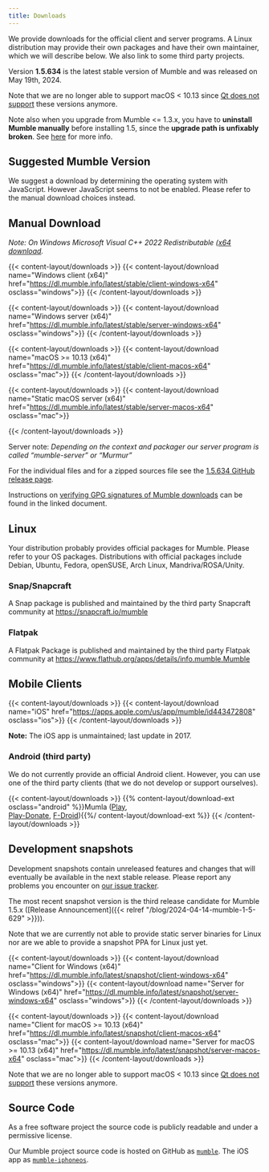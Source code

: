 ```yaml
---
title: Downloads
---
```

We provide downloads for the official client and server programs. A Linux distribution may provide their own packages and have their own maintainer,
which we will describe below. We also link to some third party projects.

Version **1.5.634** is the latest stable version of Mumble and was released on May 19th, 2024.

Note that we are no longer able to support macOS < 10.13 since [Qt does not support](https://doc.qt.io/qt-5/macos.html#supported-versions) these
versions anymore.

Note also when you upgrade from Mumble <= 1.3.x, you have to **uninstall Mumble manually** before installing 1.5, since the **upgrade path is unfixably broken**. See
[here](https://github.com/mumble-voip/mumble/issues/5076) for more info.


## Suggested Mumble Version

<div id="suggested-download" style="display: grid; grid-template-columns: auto 1fr;">We suggest a download by determining the operating system with
JavaScript. However JavaScript seems to not be enabled. Please refer to the manual download choices instead.</div>
<script>
'use strict'
/* For win always Win32 on Firefox and Chrome */
function parsePlatform(value) {
    if (!value)
        return false;
    value = value.toLowerCase()
    if (value.includes('windows nt')) {
        if (value.includes('win64') || value.includes('wow64')) {
            return 'win64'
        }
        return 'win32'
    }
    if (value.includes('windows')) {
        return 'win64'
    }
    if (value.includes('mac os x') || value.includes('macos')) {
        return 'macos'
    }
    if (value.includes('android')) {
        return 'android'
    }
    if (value.includes('linux')) {
        return 'linux'
    }
}
function getPlatform() {
    return parsePlatform(navigator.oscpu) || parsePlatform(navigator.appVersion) || parsePlatform(navigator.userAgent) || parsePlatform(navigator.platform)
}
function getButton(href, icon, caption) {
    return '<a class="suggested-download-button" href="' + href + '"><img class="suggested-download-button-icon" src="/css/icons/' + icon + '"><div class="suggested-download-button-caption">' + caption + '</div></a>'
}
function getWinRedistNotice() {
    return '<div style="grid-row: 2; font-style: italic;">Requires installed Microsoft Visual C++ 2022 Redistributable <a href="https://aka.ms/vs/17/release/vc_redist.x64.exe">x64</a> to run</div>'
}
function getPlatformContent(platform) {
    switch (platform) {
        case 'win64':
            return getButton('https://dl.mumble.info/latest/stable/client-windows-x64', 'windows.svg', 'Mumble for Windows (x64)')
                + getWinRedistNotice()
        case 'win32':
            return '32 bit Windows is no longer supported. For other versions, please refer to the dedicated section below.'
        case 'linux':
			return 'For Linux, please refer to the dedicated section below.';
            // return getButton('https://launchpad.net/~mumble/+archive/release', 'ubuntu.svg', 'Mumble PPA for Ubuntu')
        case 'macos':
            return getButton('https://dl.mumble.info/latest/stable/client-macos-x64', 'apple.svg', 'Mumble for macOS >= 10.13 (x64)')
        default:
            return 'We could not determine the OS you are browsing this website on. Please choose the appropriate download yourself.'
            break;
    }
}
document.getElementById('suggested-download').innerHTML = getPlatformContent(getPlatform())
</script>

## Manual Download

*Note: On Windows Microsoft Visual C++ 2022 Redistributable (<a href="https://aka.ms/vs/17/release/vc_redist.x64.exe">x64 download</a>.*

{{< content-layout/downloads >}}
{{< content-layout/download name="Windows client (x64)" href="https://dl.mumble.info/latest/stable/client-windows-x64" osclass="windows">}}
{{< /content-layout/downloads >}}

{{< content-layout/downloads >}}
{{< content-layout/download name="Windows server (x64)" href="https://dl.mumble.info/latest/stable/server-windows-x64" osclass="windows">}}
{{< /content-layout/downloads >}}

{{< content-layout/downloads >}}
{{< content-layout/download name="macOS >= 10.13 (x64)" href="https://dl.mumble.info/latest/stable/client-macos-x64" osclass="mac">}}
{{< /content-layout/downloads >}}

<!-- The PPA is completely outdated
{{< content-layout/downloads >}}
{{< content-layout/download name="Ubuntu" href="https://launchpad.net/~mumble/+archive/release" osclass="ubuntu">}}
{{< /content-layout/downloads >}}
-->

{{< content-layout/downloads >}}
{{< content-layout/download name="Static macOS server (x64)" href="https://dl.mumble.info/latest/stable/server-macos-x64" osclass="mac">}}
<!--
{{< content-layout/download name="Static Linux server (x64)" href="https://dl.mumble.info/latest/stable/server-linux-x64" osclass="linux">}}
-->
{{< /content-layout/downloads >}}

Server note: *Depending on the context and packager our server program is called “mumble-server” or “Murmur”*

For the individual files and for a zipped sources file see the [1.5.634 GitHub release page](https://github.com/mumble-voip/mumble/releases/tag/v1.5.634).

Instructions on [verifying GPG signatures of Mumble downloads](https://github.com/mumble-voip/mumble-gpg-signatures/blob/master/gpg.txt) can be found
in the linked document.

## Linux

Your distribution probably provides official packages for Mumble. Please refer to your OS packages. Distributions with official packages include
Debian, Ubuntu, Fedora, openSUSE, Arch Linux, Mandriva/ROSA/Unity.

### Snap/Snapcraft

A Snap package is published and maintained by the third party Snapcraft community at <https://snapcraft.io/mumble>

### Flatpak

A Flatpak Package is published and maintained by the third party Flatpak community at <https://www.flathub.org/apps/details/info.mumble.Mumble>

## Mobile Clients

{{< content-layout/downloads >}}
{{< content-layout/download name="iOS" href="https://apps.apple.com/us/app/mumble/id443472808" osclass="ios">}}
{{< /content-layout/downloads >}}

**Note:** The iOS app is unmaintained; last update in 2017.

### Android (third party)

We do not currently provide an official Android client. However, you can use one of the third party clients (that we do not develop or support
ourselves).

{{< content-layout/downloads >}}
{{% content-layout/download-ext osclass="android" %}}Mumla ([Play](https://play.google.com/store/apps/details?id=se.lublin.mumla),<br>[Play-Donate](https://play.google.com/store/apps/details?id=se.lublin.mumla.donation), [F-Droid](https://f-droid.org/packages/se.lublin.mumla)){{%/ content-layout/download-ext %}}
{{< /content-layout/downloads >}}

## Development snapshots

Development snapshots contain unreleased features and changes that will eventually be available in the next stable release. Please report any problems
you encounter on [our issue tracker](https://github.com/mumble-voip/mumble/issues).

The most recent snapshot version is the third release candidate for Mumble 1.5.x
([Release Announcement]({{< relref "/blog/2024-04-14-mumble-1-5-629" >}})).

Note that we are currently not able to provide static server binaries for Linux nor are we able to provide a snapshot PPA for Linux just yet.

{{< content-layout/downloads >}}
{{< content-layout/download name="Client for Windows (x64)" href="https://dl.mumble.info/latest/snapshot/client-windows-x64" osclass="windows">}}
{{< content-layout/download name="Server for Windows (x64)" href="https://dl.mumble.info/latest/snapshot/server-windows-x64" osclass="windows">}}
{{< /content-layout/downloads >}}

{{< content-layout/downloads >}}
{{< content-layout/download name="Client for macOS >= 10.13 (x64)" href="https://dl.mumble.info/latest/snapshot/client-macos-x64" osclass="mac">}}
{{< content-layout/download name="Server for macOS >= 10.13 (x64)" href="https://dl.mumble.info/latest/snapshot/server-macos-x64" osclass="mac">}}
{{< /content-layout/downloads >}}

Note that we are no longer able to support macOS < 10.13 since [Qt does not support](https://doc.qt.io/qt-5/macos.html#supported-versions) these
versions anymore.

## Source Code

As a free software project the source code is publicly readable and under a permissive license.

Our Mumble project source code is hosted on GitHub as [`mumble`](https://github.com/mumble-voip/mumble). The iOS app as
[`mumble-iphoneos`](https://github.com/mumble-voip/mumble-iphoneos).

